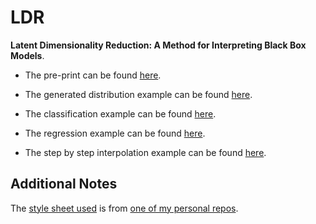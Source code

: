 # LDR

**Latent Dimensionality Reduction: A Method for Interpreting Black Box Models**.

* The pre-print can be found [here](write_up/write_up.pdf).

* The generated distribution example can be found [here](distribution_example.ipynb).

* The classification example can be found [here](classification_example.ipynb).

* The regression example can be found [here](regression_example.ipynb).

* The step by step interpolation example can be found [here](interpolation_example.ipynb).

## Additional Notes

The [style sheet used](style.mplstyle) is from [one of my personal repos](https://github.com/Ekrekr/ekrekr.style).

